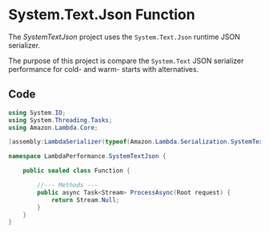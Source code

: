 # System.Text.Json Function

The _SystemTextJson_ project uses the `System.Text.Json` runtime JSON serializer.

The purpose of this project is compare the `System.Text` JSON serializer performance for cold- and warm- starts with alternatives.

## Code

```csharp
using System.IO;
using System.Threading.Tasks;
using Amazon.Lambda.Core;

[assembly:LambdaSerializer(typeof(Amazon.Lambda.Serialization.SystemTextJson.DefaultLambdaJsonSerializer))]

namespace LambdaPerformance.SystemTextJson {

    public sealed class Function {

        //--- Methods ---
        public async Task<Stream> ProcessAsync(Root request) {
            return Stream.Null;
        }
    }
}
```